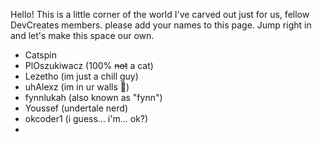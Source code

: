 Hello! This is a little corner of the world I've carved out just for us, fellow DevCreates members. please add your names to this page. Jump right in and let's make this space our own.

- Catspin
- PlOszukiwacz (100% ~~not~~ a cat)
- Lezetho (im just a chill guy)
- uhAlexz (im in ur walls 🥰)
- fynnlukah (also known as "fynn")
- Youssef (undertale nerd)
- okcoder1 (i guess... i'm... ok?)
- 

